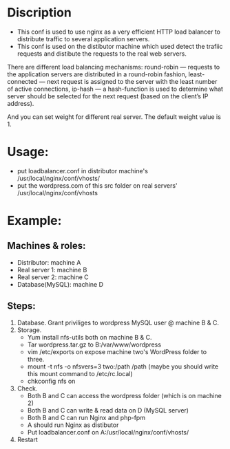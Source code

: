 #
# Discription
- This conf is used to use nginx as a very efficient HTTP load balancer to distribute traffic to several application servers.
- This conf is used on the distibutor machine which used detect the trafiic requests and distibute the requests to the real web servers.

There are different load balancing mechanisms:
round-robin — requests to the application servers are distributed in a round-robin fashion,
least-connected — next request is assigned to the server with the least number of active connections,
ip-hash — a hash-function is used to determine what server should be selected for the next request (based on the client’s IP address).

And you can set weight for different real server. The default weight value is 1.


# Usage:

- put loadbalancer.conf in distributor machine's /usr/local/nginx/conf/vhosts/
- put the wordpress.com of this src folder on real servers' /usr/local/nginx/conf/vhosts


# Example:

## Machines & roles:
- Distributor: machine A
- Real server 1: machine B
- Real server 2: machine C
- Database(MySQL): machine D
## Steps:
1. Database. Grant priviliges to wordpress MySQL user @ machine B & C.
2. Storage.
    - Yum install nfs-utils both on machine B & C.
    - Tar wordpress.tar.gz to B:/var/www/wordpress
    - vim /etc/exports on expose machine two's WordPress folder to three.
    - mount -t nfs -o nfsvers=3 two:/path /path (maybe you should write this mount command to /etc/rc.local)
    - chkconfig nfs on
3. Check.
    - Both B and C can access the wordpress folder (which is on machine 2)
    - Both B and C can write & read data on D (MySQL server)
    - Both B and C can run Nginx and php-fpm
    - A should run Nginx as distibutor
    - Put loadbalancer.conf on A:/usr/local/nginx/conf/vhosts/
4. Restart 
